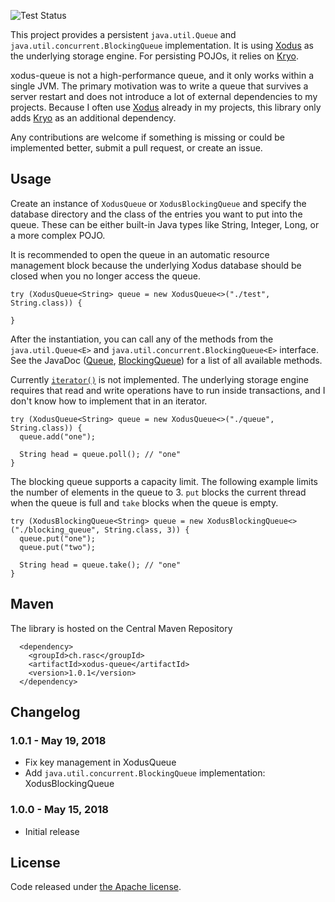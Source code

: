 ![Test Status](https://github.com/ralscha/xodus-queue/workflows/test/badge.svg)

This project provides a persistent `java.util.Queue` and `java.util.concurrent.BlockingQueue` implementation. It is using [Xodus](https://github.com/JetBrains/xodus) as the underlying storage engine. 
For persisting POJOs, it relies on [Kryo](https://github.com/EsotericSoftware/kryo).

xodus-queue is not a high-performance queue, and it only works within a single JVM. The primary motivation was to write a queue that survives a server restart and does not introduce a lot of external dependencies to my projects. Because I often use [Xodus](https://github.com/JetBrains/xodus) already in my projects, this library
only adds [Kryo](https://github.com/EsotericSoftware/kryo) as an additional dependency. 

Any contributions are welcome if something is missing or could be implemented better, submit a pull request, or create an issue.


## Usage

Create an instance of `XodusQueue` or `XodusBlockingQueue` and specify the database directory and the class of the entries you want to put into the queue. 
These can be either built-in Java types like String, Integer, Long, or a more complex POJO. 

It is recommended to open the queue in an automatic resource management block because the underlying Xodus database should be closed when you no longer access the queue. 
 
```
try (XodusQueue<String> queue = new XodusQueue<>("./test", String.class)) {

}
```

After the instantiation, you can call any of the methods from the `java.util.Queue<E>` and `java.util.concurrent.BlockingQueue<E>` interface.
See the JavaDoc ([Queue](https://docs.oracle.com/javase/10/docs/api/java/util/Queue.html), [BlockingQueue](https://docs.oracle.com/javase/10/docs/api/java/util/concurrent/BlockingQueue.html)) for a list of all available methods.

Currently [`iterator()`](https://docs.oracle.com/javase/10/docs/api/java/util/Collection.html#iterator()) is not implemented.
The underlying storage engine requires that read and write operations have to run inside transactions, and I don't know how
to implement that in an iterator. 

```
try (XodusQueue<String> queue = new XodusQueue<>("./queue", String.class)) {
  queue.add("one");

  String head = queue.poll(); // "one"
}
```

The blocking queue supports a capacity limit. The following example limits the number of elements in the queue to 3. 
`put` blocks the current thread when the queue is full and `take` blocks when the queue is empty.
```
try (XodusBlockingQueue<String> queue = new XodusBlockingQueue<>("./blocking_queue", String.class, 3)) {
  queue.put("one");
  queue.put("two");

  String head = queue.take(); // "one"
}
```


## Maven
The library is hosted on the Central Maven Repository
```
  <dependency>
    <groupId>ch.rasc</groupId>
    <artifactId>xodus-queue</artifactId>
    <version>1.0.1</version>
  </dependency>
```


## Changelog

### 1.0.1 - May 19, 2018
  * Fix key management in XodusQueue
  * Add `java.util.concurrent.BlockingQueue` implementation: XodusBlockingQueue


### 1.0.0 - May 15, 2018
  * Initial release


## License
Code released under [the Apache license](http://www.apache.org/licenses/).
